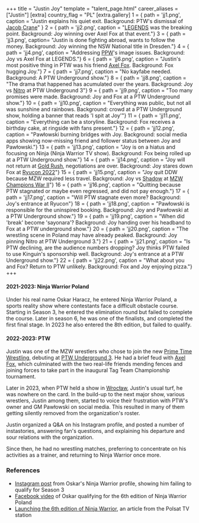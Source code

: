 +++
title = "Justin Joy"
template = "talent_page.html"
career_aliases = ["Justin"]
[extra]
country_flag = "PL"
[extra.gallery]
1 = { path = 'jj1.png', caption = "Justin explains his quiet exit. Background: PTW's dismissal of [Jacob Crane](@/w/jacob-crane.md)" }
2 = { path = 'jj2.png', caption = "[LEGENDS](@/e/ptw/2022-11-26-ptw-3-legends.md) was the breaking point. Background: Joy winning over Axel Fox at that event."}
3 = { path = 'jj3.png', caption= "Justin is done fighting abroad, wants to follow the money. Background: Joy winning the NSW National title in Dresden."}
4 = { path = 'jj4.png', caption = "Addressing [PPW](@/o/ppw.md)'s image issues. Background: Joy vs Axel Fox at LEGENDS."}
6 = { path = 'jj6.png', caption = "Justin's most positive thing in PTW was his friend [Axel Fox](@/w/axel-fox.md). Background: Fox hugging Joy."}
7 = { path = 'jj7.png', caption = "No kayfabe needed. Background: A PTW Underground show."}
8 = { path = 'jj8.png', caption = "The drama that happened has acumulated over the years. Background: Joy vs [Nitro](@/w/nitro.md) at PTW Underground 3"}
9 = { path = 'jj9.png', caption = "Too many promises were made. Background: Joy and Fox at a PTW Underground show."}
10 = { path = 'jj10.png', caption = "Everything was public, but not all was sunshine and rainbows. Background: crowd at a PTW Underground show, holding a banner that reads 'I spit at Joy'"}
11 = { path = 'jj11.png', caption = "Everything can be a storyline. Background: Fox receives a birthday cake, at ringside with fans present."}
12 = { path = 'jj12.png', caption = "Pawłowski burning bridges with Joy. Background: social media apps showing now-missing friend and follower status between Joy and Pawłowski."}
13 = { path = 'jj13.png', caption = "Joy is on a hiatus and focusing on Ninja (Ninja Warrior TV show). Background: Fox being rolled up at a PTW Underground show."}
14 = { path = 'jj14.png', caption = "Joy will not return at [Gold Rush](@/e/ptw/2024-02-03-ptw-5-gold-rush.md), negotiations are over. Background: Joy stares down Fox at [Ryucon 2022](@/e/ptw/2022-07-31-ptw-x-ryucon.md)"}
15 = { path = 'jj15.png', caption = "Joy quit DDW because MZW required less travel. Background: Joy vs [Shadow](@/w/shadow.md) at [MZW Champions War II](@/e/mzw/2016-01-10-mzw-champions-war-2.md)"}
16 = { path = 'jj16.png', caption = "Quitting because PTW stagnated or maybe even regressed, and did not pay enough."}
17 = { path = 'jj17.png', caption = "Will PTW stagnate even more? Background: Joy's entrance at Ryucon"}
18 = { path = 'jj18.png', caption = "Pawłowski is responsible for the uninspired booking. Background: Joy and Pawłowski at a PTW Underground show."}
19 = { path = 'jj19.png', caption = "When did 'break' become 'sayonara'? Background: Joy handing over his headband to Fox at a PTW underground show."}
20 = { path = 'jj20.png', caption = "The wrestling scene in Poland may have already peaked. Background: Joy pinning Nitro at PTW Underground 3."}
21 = { path = 'jj21.png', caption = "Is PTW declining, are the audience numbers dropping? Joy thinks PTW failed to use Kinguin's sponsorship well. Background: Joy's entrance at a PTW Underground show."}
22 = { path = 'jj22.png', caption = "What about you and Fox? Return to PTW unlikely. Background: Fox and Joy enjoying pizza."}
+++

#### 2021-2023: Ninja Warrior Poland

Under his real name Oskar Haracz, he entered Ninja Warrior Poland, a sports reality show where contestants face a difficult obstacle course. Starting in Season 3, he entered the elimination round but failed to complete the course. Later in season 6, he was one of the finalists, and completed the first final stage. In 2023 he also entered the 8th edition, but failed to qualify.


#### 2022-2023: PTW

Justin was one of the MZW wrestlers who chose to join the new [Prime Time Wrestling](@/o/ptw.md), debuting at [PTW Underground 3](@/e/ptw/2022-03-27-ptw-underground-3.md). He had a brief feud with [Axel Fox](@/w/axel-fox.md), which culminated with the two real-life friends mending fences and joining forces to take part in the inaugural Tag Team Championship tournament.

Later in 2023, when PTW held a show in [Wrocław](@/e/ptw/2023-06-25-ptw-4-mystery.md), Justin's usual turf, he was nowhere on the card. In the build-up to the next major show, various wrestlers, Justin among them, started to voice their frustration with PTW's owner and GM Pawłowski on social media. This resulted in many of them getting silently removed from the organization's roster.

Justin organized a Q&A on his Instagram profile, and posted a number of instastories, answering fan's questions, and explaining his departure and sour relations with the organization.

Since then, he had no wrestling matches, preferring to concentrate on his activities as a trainer, and returning to Ninja Warrior once more.

### References

* [Instagram post](https://www.instagram.com/p/CT0Ja9ZDD4l/) from Oskar's Ninja Warrior profile, showing him failing to qualify for Season 3
* [Facebook video](https://www.facebook.com/watch/?v=806575264020450) of Oskar qualifying for the 6th edition of Ninja Warrior Poland
* [Launching the 6th edition of Ninja Warrior](https://www.polsat.pl/news/2022-08-30/brawurowy-poczatek-szostej-edycji-ninja-warrior-polska/), an article from the Polsat TV station
